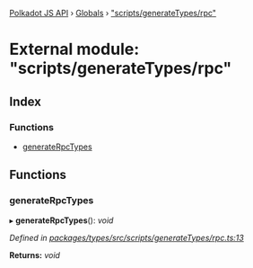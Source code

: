 [Polkadot JS API](../README.md) › [Globals](../globals.md) › ["scripts/generateTypes/rpc"](_scripts_generatetypes_rpc_.md)

# External module: "scripts/generateTypes/rpc"

## Index

### Functions

* [generateRpcTypes](_scripts_generatetypes_rpc_.md#generaterpctypes)

## Functions

###  generateRpcTypes

▸ **generateRpcTypes**(): *void*

*Defined in [packages/types/src/scripts/generateTypes/rpc.ts:13](https://github.com/polkadot-js/api/blob/532a252fe/packages/types/src/scripts/generateTypes/rpc.ts#L13)*

**Returns:** *void*
